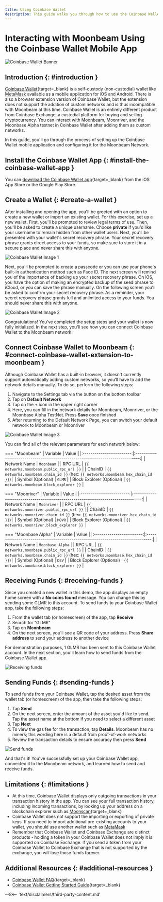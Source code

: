 ```yaml
---
title: Using Coinbase Wallet
description: This guide walks you through how to use the Coinbase Wallet extension and the Mobile App.
---
```


# Interacting with Moonbeam Using the Coinbase Wallet Mobile App  

![Coinbase Wallet Banner](/images/tokens/connect/coinbase-wallet/coinbase-wallet-banner.png)

## Introduction {: #introduction } 

[Coinbase Wallet](https://wallet.coinbase.com/?_branch_match_id=977295450874474909&_branch_referrer=H4sIAAAAAAAAA8soKSkottLXT8%2FXS07SLddLzs%2FVD8%2FJynFKSy02zE4CAFZ0JzQfAAAA){target=_blank} is a self-custody (non-custodial) wallet like [MetaMask](/tokens/connect/metamask/) available as a mobile application for iOS and Android. There is also a browser extension version of Coinbase Wallet, but the extension does not support the addition of custom networks and is thus incompatible with Moonbeam at this time. Coinbase Wallet is an entirely different product from Coinbase Exchange, a custodial platform for buying and selling cryptocurrency. You can interact with Moonbeam, Moonriver, and the Moonbase Alpha testnet in Coinbase Wallet after adding them as custom networks.
    
In this guide, you'll go through the process of setting up the Coinbase Wallet mobile application and configuring it for the Moonbeam Network. 

## Install the Coinbase Wallet App {: #install-the-coinbase-wallet-app } 

You can [download the Coinbase Wallet app](https://wallet.coinbase.com/?_branch_match_id=977295450874474909&_branch_referrer=H4sIAAAAAAAAA8soKSkottLXT8%2FXS07SLddLzs%2FVD8%2FJynFKSy02zE4CAFZ0JzQfAAAA){target=_blank} from the iOS App Store or the Google Play Store.

## Create a Wallet {: #create-a-wallet } 

 After installing and opening the app, you'll be greeted with an option to create a new wallet or import an existing wallet. For this exercise, set up a new wallet. First, you'll be prompted to review legal terms of use. Then, you'll be asked to create a unique username. Choose **private** if you'd like your username to remain hidden from other wallet users. Next, you'll be presented with your wallet's secret recovery phrase. Your secret recovery phrase grants direct access to your funds, so make sure to store it in a secure place and never share this with anyone. 

![Coinbase Wallet Image 1](/images/tokens/connect/coinbase-wallet/coinbase-wallet-1.png)

Next, you'll be prompted to create a passcode or you can use your phone's built-in authentication method such as Face ID. The next screen will remind you of the importance of backing up your secret recovery phrase. On iOS, you have the option of making an encrypted backup of the seed phrase to iCloud, or you can save the phrase manually. On the following screen you'll be asked to confirm your secret recovery phrase. As a reminder, your secret recovery phrase grants full and unlimited access to your funds. You should never share this with anyone. 

![Coinbase Wallet Image 2](/images/tokens/connect/coinbase-wallet/coinbase-wallet-2.png)

Congratulations! You've completed the setup steps and your wallet is now fully initialized. In the next step, you'll see how you can connect Coinbase Wallet to the Moonbeam network. 

## Connect Coinbase Wallet to Moonbeam {: #connect-coinbase-wallet-extension-to-moonbeam } 

Although Coinbase Wallet has a built-in browser, it doesn't currently support automatically adding custom networks, so you'll have to add the network details manually. To do so, perform the following steps:

 1. Navigate to the Settings tab via the button on the bottom toolbar
 2. Tap on **Default Network**
 3. Tap on the **+** icon in the upper right corner
 4. Here, you can fill in the network details for Moonbeam, Moonriver, or the Moonbase Alpha TestNet. Press **Save** once finished 
 5. After returning to the Default Network Page, you can switch your default network to Moonbeam or Moonriver

![Coinbase Wallet Image 3](/images/tokens/connect/coinbase-wallet/coinbase-wallet-3.png)

You can find all of the relevant parameters for each network below:

=== "Moonbeam"
    |         Variable          |                                      Value                                       |
    |:-------------------------:|:--------------------------------------------------------------------------------:|
    |       Network Name        |                                    `Moonbeam`                                    |
    |          RPC URL          |                       `{{ networks.moonbeam.public_rpc_url }}`                       |
    |          ChainID          | `{{ networks.moonbeam.chain_id }}` (hex: `{{ networks.moonbeam.hex_chain_id }}`) |
    |     Symbol (Optional)     |                                      `GLMR`                                      |
    | Block Explorer (Optional) |                     `{{ networks.moonbeam.block_explorer }}`                     |

=== "Moonriver"
    |         Variable          |                                       Value                                        |
    |:-------------------------:|:----------------------------------------------------------------------------------:|
    |       Network Name        |                                    `Moonriver`                                     |
    |          RPC URL          |                       `{{ networks.moonriver.public_rpc_url }}`                        |
    |          ChainID          | `{{ networks.moonriver.chain_id }}` (hex: `{{ networks.moonriver.hex_chain_id }}`) |
    |     Symbol (Optional)     |                                       `MOVR`                                       |
    | Block Explorer (Optional) |                     `{{ networks.moonriver.block_explorer }}`                      |

=== "Moonbase Alpha"
    |         Variable          |                                      Value                                       |
    |:-------------------------:|:--------------------------------------------------------------------------------:|
    |       Network Name        |                                 `Moonbase Alpha`                                 |
    |          RPC URL          |                       `{{ networks.moonbase.public_rpc_url }}`                       |
    |          ChainID          | `{{ networks.moonbase.chain_id }}` (hex: `{{ networks.moonbase.hex_chain_id }}`) |
    |     Symbol (Optional)     |                                      `DEV`                                       |
    | Block Explorer (Optional) |                     `{{ networks.moonbase.block_explorer }}`                     |

## Receiving Funds {: #receiving-funds } 

Since you created a new wallet in this demo, the app displays an empty home screen with a **No coins found** message. You can change this by sending some GLMR to this account. To send funds to your Coinbase Wallet app, take the following steps:

 1. From the wallet tab (or homescreen) of the app, tap **Receive**
 2. Search for "GLMR"
 3. Tap on **Moonbeam** 
 4. On the next screen, you'll see a QR code of your address. Press **Share address** to send your address to another device

For demonstration purposes, 1 GLMR has been sent to this Coinbase Wallet account. In the next section, you'll learn how to send funds from the Coinbase Wallet app. 

![Receiving funds](/images/tokens/connect/coinbase-wallet/coinbase-wallet-4.png)

## Sending Funds {: #sending-funds } 

To send funds from your Coinbase Wallet, tap the desired asset from the wallet tab (or homescreen) of the app, then take the following steps:

 1. Tap **Send**
 2. On the next screen, enter the amount of the asset you'd like to send. Tap the asset name at the bottom if you need to select a different asset
 3. Tap **Next** 
 4. To view the gas fee for the transaction, tap **Details**. Moonbeam has no miners; this wording here is a default from proof-of-work networks
 5. Review the transaction details to ensure accuracy then press **Send**

![Send funds](/images/tokens/connect/coinbase-wallet/coinbase-wallet-5.png)

And that's it! You've successfully set up your Coinbase Wallet app, connected it to the Moonbeam network, and learned how to send and receive funds. 


## Limitations {: #limitations } 

 - At this time, Coinbase Wallet displays only outgoing transactions in your transaction history in the app. You can see your full transaction history, including incoming transactions, by looking up your address on a blockchain explorer such as [Moonscan](https://moonscan.io/){target=_blank}
 - Coinbase Wallet does not support the importing or exporting of private keys. If you need to import additional pre-existing accounts to your wallet, you should use another wallet such as [MetaMask](/tokens/connect/metamask/) 
 - Remember that Coinbase Wallet and Coinbase Exchange are distinct products - holding a token in your Coinbase Wallet does not imply it is supported on Coinbase Exchange. If you send a token from your Coinbase Wallet to Coinbase Exchange that is not supported by the exchange, you will lose those funds forever.  

## Additional Resources {: #additional-resources } 

 - [Coinbase Wallet FAQ](https://wallet.coinbase.com/faq/){target=_blank}
 - [Coinbase Wallet Getting Started Guide](https://www.coinbase.com/wallet/getting-started-mobile){target=_blank}

--8<-- 'text/disclaimers/third-party-content.md' 